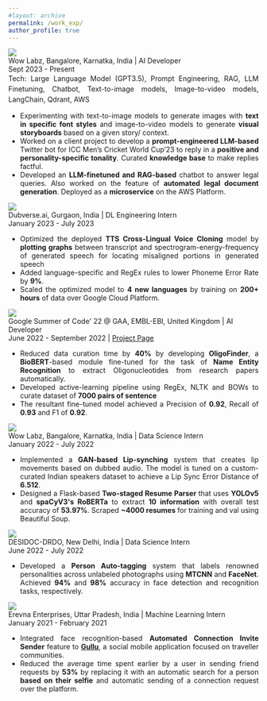 ```yaml
---
#layout: archive
permalink: /work_exp/
author_profile: true
---
```


<div class="research-block">
	<div class="left">
		<span class="research-img">
			<img src="/images/wowlabz_gif.gif">
		</span>
	</div>
	<div class="right">
		<div class="title" style="font-size: 14px;"><a href="https://wowlabz.com/" style="text-decoration: none; color: inherit;" target="_blank">Wow Labz, Bangalore, Karnatka, India </a>| AI Developer</div>
		<div class="sub-title" style="font-size: 14px;">Sept 2023 - Present</div>
		<span class="research-text" style="text-align: justify; display: inline-block; font-size: 14px; line-height: 1.5;">Tech: Large Language Model (GPT3.5), Prompt Engineering, RAG, LLM Finetuning, Chatbot, Text-to-image models, Image-to-video models, LangChain, Qdrant, AWS</span><br>			
		<span class="research-text"><ul>
		<li style="text-align: justify; font-size: 14px;"> Experimenting with text-to-image models to generate images with <b>text in specific font styles</b> and image-to-video models to generate <b>visual storyboards</b> based on a given story/ context.</li> 
		<li style="text-align: justify; font-size: 14px;"> Worked on a client project to develop a <b>prompt-engineered LLM-based</b> Twitter bot for ICC Men’s Cricket World Cup’23 to reply in a <b>positive and personality-specific tonality</b>. Curated <b>knowledge base</b> to make replies factful.</li> 
		<li style="text-align: justify; font-size: 14px;"> Developed an <b>LLM-finetuned and RAG-based</b> chatbot to answer legal queries. Also worked on the feature of <b>automated legal document generation</b>. Deployed as a <b>microservice</b> on the AWS Platform.</li></ul></span>
	</div>
</div>

<div class="research-block">
	<div class="left">
		<span class="research-img">
			<img src="/images/dubverse_gif.gif">
		</span>
	</div>
	<div class="right">
		<div class="title" style="font-size: 14px;"><a href="https://dubverse.ai/" style="text-decoration: none; color: inherit;" target="_blank">Dubverse.ai, Gurgaon, India </a>| DL Engineering Intern</div>
		<div class="sub-title" style="font-size: 14px;">January 2023 - July 2023</div>
		<span class="research-text"><ul>
		<li style="text-align: justify; font-size: 14px;"> Optimized the deployed <b>TTS Cross-Lingual Voice Cloning</b> model by <b>plotting graphs</b> between transcript and spectrogram-energy-frequency of generated speech for locating misaligned portions in generated speech </li> 
		<li style="text-align: justify; font-size: 14px;"> Added language-specific and RegEx rules to lower Phoneme Error Rate by <b>9%</b>.</li> 
		<li style="text-align: justify; font-size: 14px;"> Scaled the optimized model to <b>4 new languages </b> by training on <b>200+ hours</b> of data over Google Cloud Platform.</li></ul></span>
	</div>
</div>

<div class="research-block">
	<div class="left">
		<span class="research-img">
			<img src="/images/gsoc.gif">
		</span>
	</div>
	<div class="right">
		<div class="title" style="font-size: 14px;"><a href="https://summerofcode.withgoogle.com/programs/2022/projects/5b96vIqa" style="text-decoration: none; color: inherit;" target="_blank">Google Summer of Code' 22 @ GAA, EMBL-EBI, United Kingdom</a> | AI Developer </div>
		<div class="sub-title" style="font-size: 14px;">June 2022 - September 2022 | <a target="_blank" class="tab_paper"  href="https://summerofcode.withgoogle.com/programs/2022/projects/5b96vIqa">Project Page</a></div>
		<span class="research-text"><ul>
		<li style="text-align: justify; font-size: 14px;"> Reduced data curation time by <b>40%</b> by developing <b>OligoFinder</b>, a <b>BioBERT</b>-based module fine-tuned for the task of <b>Name Entity Recognition</b> to extract Oligonucleotides from research papers automatically. </li> 
		<li style="text-align: justify; font-size: 14px;"> Developed active-learning pipeline using RegEx, NLTK and BOWs to curate dataset of <b>7000 pairs of sentence</b></li>
		<li style="text-align: justify; font-size: 14px;">The resultant fine-tuned model achieved a Precision of <b>0.92</b>, Recall of <b>0.93</b> and F1 of <b>0.92</b>.</li></ul></span>
	</div>
</div>

<div class="research-block">
	<div class="left">
		<span class="research-img">
			<img src="/images/wowlabz_gif.gif">
		</span>
	</div>
	<div class="right">
		<div class="title" style="font-size: 14px;"><a href="https://wowlabz.com/" style="text-decoration: none; color: inherit;" target="_blank">Wow Labz, Bangalore, Karnatka, India </a>| Data Science Intern  </div>
		<div class="sub-title" style="font-size: 14px;">January 2022 - July 2022</div>
		<span class="research-text"><ul>
		<li style="text-align: justify; font-size: 14px;"> Implemented a <b>GAN-based Lip-synching</b> system that creates lip movements based on dubbed audio. The model is tuned on a custom-curated Indian speakers dataset to achieve a Lip Sync Error Distance of <b>6.512</b>.</li> 
		<li style="text-align: justify; font-size: 14px;"> Designed a Flask-based <b>Two-staged Resume Parser</b> that uses <b>YOLOv5</b> and <b>spaCyV3's RoBERTa</b> to extract <b>10 information</b> with overall test accuracy of <b>53.97%</b>. Scraped <b>~4000 resumes</b> for training and val using Beautiful Soup.</li></ul></span>
	</div>
</div>

<div class="research-block">
	<div class="left">
		<span class="research-img">
			<img src="/images/drdo_gif.gif">
		</span>
	</div>
	<div class="right">
		<div class="title" style="font-size: 14px;"><a href="https://www.drdo.gov.in/labs-and-establishments/defence-scientific-information-documentation-centre-desidoc" style="text-decoration: none; color: inherit;" target="_blank">DESIDOC-DRDO, New Delhi, India</a> | Data Science Intern </div>
		<div class="sub-title" style="font-size: 14px;">June 2022 - July 2022</div>
		<span class="research-text"><ul>
		<li style="text-align: justify; font-size: 14px;"> Developed a <b>Person Auto-tagging</b> system that labels renowned personalities across unlabeled photographs using <b>MTCNN</b> and <b>FaceNet</b>. Achieved <b>94%</b> and <b>98%</b> accuracy in face detection and recognition tasks, respectively. </li></ul></span>
	</div>
</div>

<div class="research-block">
	<div class="left">
		<span class="research-img">
			<img src="/images/erevna_gif.gif">
		</span>
	</div>
	<div class="right">
		<div class="title" style="font-size: 14px;"> <a href="https://erevna.in/" style="text-decoration: none; color: inherit;" target="_blank"> Erevna Enterprises, Uttar Pradesh, India </a>| Machine Learning Intern </div>
		<div class="sub-title" style="font-size: 14px;">January 2021 - February 2021</div>
		<span class="research-text"><ul>
		<li style="text-align: justify; font-size: 14px;"> Integrated face recognition-based <b>Automated Connection Invite Sender</b> feature to <a href="https://gullu.vercel.app/" style="color: inherit;" target="_blank"> <b>Gullu</b></a>, a social mobile application focused on traveller communities.</li>
		<li style="text-align: justify; font-size: 14px;">Reduced the average time spent earlier by a user in sending friend requests by <b>53%</b> by replacing it with an automatic search for a person <b>based on their selfie</b> and automatic sending of a connection request over the platform.</li></ul></span>
	</div>
</div>